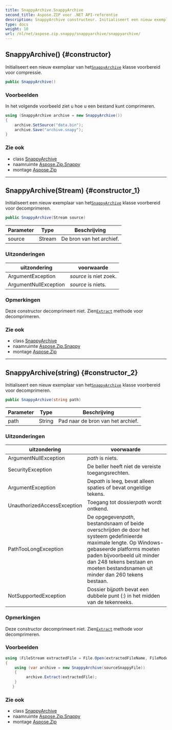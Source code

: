 ```yaml
---
title: SnappyArchive.SnappyArchive
second_title: Aspose.ZIP voor .NET API-referentie
description: SnappyArchive constructeur. Initialiseert een nieuw exemplaar van hetSnappyArchive klasse voorbereid voor compressie.
type: docs
weight: 10
url: /nl/net/aspose.zip.snappy/snappyarchive/snappyarchive/
---
```

## SnappyArchive() {#constructor}

Initialiseert een nieuw exemplaar van het[`SnappyArchive`](../) klasse voorbereid voor compressie.

```csharp
public SnappyArchive()
```

### Voorbeelden

In het volgende voorbeeld ziet u hoe u een bestand kunt comprimeren.

```csharp
using (SnappyArchive archive = new SnappyArchive()) 
{
    archive.SetSource("data.bin");
    archive.Save("archive.snapy");
}
```

### Zie ook

* class [SnappyArchive](../)
* naamruimte [Aspose.Zip.Snappy](../../snappyarchive/)
* montage [Aspose.Zip](../../../)

---

## SnappyArchive(Stream) {#constructor_1}

Initialiseert een nieuw exemplaar van het[`SnappyArchive`](../) klasse voorbereid voor decomprimeren.

```csharp
public SnappyArchive(Stream source)
```

| Parameter | Type | Beschrijving |
| --- | --- | --- |
| source | Stream | De bron van het archief. |

### Uitzonderingen

| uitzondering | voorwaarde |
| --- | --- |
| ArgumentException | *source* is niet zoek. |
| ArgumentNullException | *source* is niets. |

### Opmerkingen

Deze constructor decomprimeert niet. Zien[`Extract`](../extract/) methode voor decomprimeren.

### Zie ook

* class [SnappyArchive](../)
* naamruimte [Aspose.Zip.Snappy](../../snappyarchive/)
* montage [Aspose.Zip](../../../)

---

## SnappyArchive(string) {#constructor_2}

Initialiseert een nieuw exemplaar van het[`SnappyArchive`](../) klasse voorbereid voor decomprimeren.

```csharp
public SnappyArchive(string path)
```

| Parameter | Type | Beschrijving |
| --- | --- | --- |
| path | String | Pad naar de bron van het archief. |

### Uitzonderingen

| uitzondering | voorwaarde |
| --- | --- |
| ArgumentNullException | *path* is niets. |
| SecurityException | De beller heeft niet de vereiste toegangsrechten. |
| ArgumentException | De*path* is leeg, bevat alleen spaties of bevat ongeldige tekens. |
| UnauthorizedAccessException | Toegang tot dossier*path* wordt ontkend. |
| PathTooLongException | De opgegeven*path*, bestandsnaam of beide overschrijden de door het systeem gedefinieerde maximale lengte. Op Windows-gebaseerde platforms moeten paden bijvoorbeeld uit minder dan 248 tekens bestaan en moeten bestandsnamen uit minder dan 260 tekens bestaan. |
| NotSupportedException | Dossier bij*path* bevat een dubbele punt (:) in het midden van de tekenreeks. |

### Opmerkingen

Deze constructor decomprimeert niet. Zien[`Extract`](../extract/) methode voor decomprimeren.

### Voorbeelden

```csharp
using (FileStream extractedFile = File.Open(extractedFileName, FileMode.Create))
{
    using (var archive = new SnappyArchive(sourceSnappyFile))
    {
         archive.Extract(extractedFile);
    }
   }
```

### Zie ook

* class [SnappyArchive](../)
* naamruimte [Aspose.Zip.Snappy](../../snappyarchive/)
* montage [Aspose.Zip](../../../)


